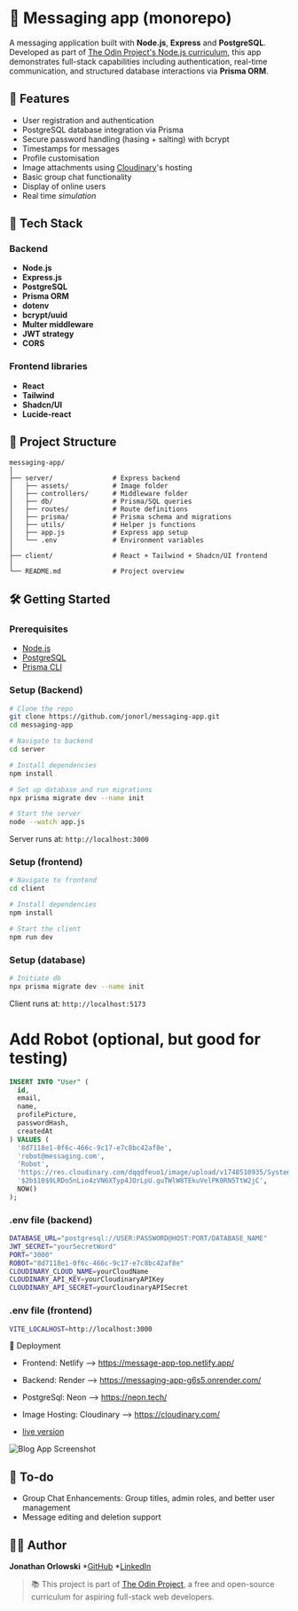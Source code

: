 # 📝 Messaging app (monorepo)

A messaging application built with **Node.js**, **Express** and **PostgreSQL**. Developed as part of [The Odin Project's Node.js curriculum](https://www.theodinproject.com/lessons/nodejs-messaging-app), this app demonstrates full-stack capabilities including authentication, real-time communication, and structured database interactions via **Prisma ORM**.

## 🚀 Features

- User registration and authentication
- PostgreSQL database integration via Prisma
- Secure password handling (hasing + salting)  with bcrypt
- Timestamps for messages
- Profile customisation
- Image attachments using [Cloudinary](https://cloudinary.com/)'s hosting
- Basic group chat functionality
- Display of online users
- Real time *simulation* 

## 🧱 Tech Stack

### Backend
- **Node.js**
- **Express.js**
- **PostgreSQL**
- **Prisma ORM**
- **dotenv**
- **bcrypt/uuid**
- **Multer middleware**
- **JWT strategy**
- **CORS**

### Frontend libraries
- **React**
- **Tailwind**
- **Shadcn/UI**
- **Lucide-react**

## 📁 Project Structure

```
messaging-app/
│
├── server/               # Express backend
│   ├── assets/           # Image folder
│   ├── controllers/      # Middleware folder
│   ├── db/               # Prisma/SQL queries
│   ├── routes/           # Route definitions
│   ├── prisma/           # Prisma schema and migrations
│   ├── utils/            # Helper js functions
│   ├── app.js            # Express app setup
│   └── .env              # Environment variables
│
├── client/               # React + Tailwind + Shadcn/UI frontend
│
└── README.md             # Project overview
```

## 🛠️ Getting Started

### Prerequisites

- [Node.js](https://nodejs.org/)
- [PostgreSQL](https://www.postgresql.org/)
- [Prisma CLI](https://www.prisma.io/)

### Setup (Backend)

```bash
# Clone the repo
git clone https://github.com/jonorl/messaging-app.git
cd messaging-app

# Navigate to backend
cd server

# Install dependencies
npm install

# Set up database and run migrations
npx prisma migrate dev --name init

# Start the server
node --watch app.js
```

Server runs at: `http://localhost:3000`

### Setup (frontend)

```bash
# Navigate to frontend
cd client

# Install dependencies
npm install

# Start the client
npm run dev
```

### Setup (database)

```bash
# Initiate db
npx prisma migrate dev --name init
```

Client runs at: `http://localhost:5173`

# Add Robot (optional, but good for testing)
```sql
INSERT INTO "User" (
  id,
  email,
  name,
  profilePicture,
  passwordHash,
  createdAt
) VALUES (
  '8d7118e1-0f6c-466c-9c17-e7c8bc42af8e',
  'robot@messaging.com',
  'Robot',
  'https://res.cloudinary.com/dqqdfeuo1/image/upload/v1748510935/SystemShock2-Shodan_acqa9v.png',
  '$2b$10$9LRDo5nLio4zVN6XTyp4JOrLpU.guTWlW8TEkuVelPK0RN5TtW2jC',
  NOW()
);
```

### .env file (backend)
```bash
DATABASE_URL="postgresql://USER:PASSWORD@HOST:PORT/DATABASE_NAME"
JWT_SECRET="yourSecretWord"
PORT="3000"
ROBOT="8d7118e1-0f6c-466c-9c17-e7c8bc42af8e"
CLOUDINARY_CLOUD_NAME=yourCloudName
CLOUDINARY_API_KEY=yourCloudinaryAPIKey
CLOUDINARY_API_SECRET=yourCloudinaryAPISecret
```

### .env file (frontend)
```bash
VITE_LOCALHOST=http://localhost:3000
```

🚀 Deployment

* Frontend: Netlify --> https://message-app-top.netlify.app/
* Backend: Render --> https://messaging-app-g6s5.onrender.com/
* PostgreSql: Neon --> https://neon.tech/
* Image Hosting: Cloudinary --> https://cloudinary.com/

* [live version](https://message-app-top.netlify.app/)

![Blog App Screenshot](https://res.cloudinary.com/dqqdfeuo1/image/upload/v1748856809/646dab32-34ff-44e4-9c86-d7b76cf7ed87.png "Screenshot of my Blog Application")

## 🧱 To-do

- Group Chat Enhancements: Group titles, admin roles, and better user management
- Message editing and deletion support

## 👨‍💻 Author

**Jonathan Orlowski**
*[GitHub](https://github.com/jonorl)
*[LinkedIn](https://www.linkedin.com/in/jonathan-orlowski-58910b21/)

> 📚 This project is part of [The Odin Project](https://www.theodinproject.com/), a free and open-source curriculum for aspiring full-stack web developers.
